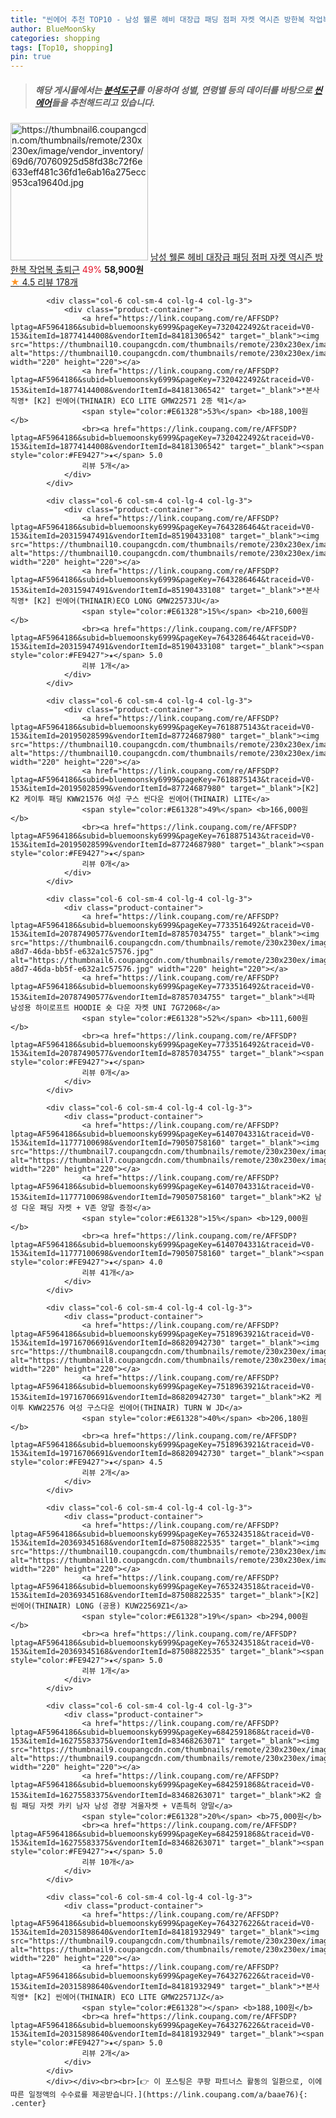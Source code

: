 ```yaml
---
title: "씬에어 추천 TOP10 - 남성 웰론 헤비 대장급 패딩 점퍼 자켓 역시즌 방한복 작업복 출퇴근"
author: BlueMoonSky
categories: shopping
tags: [Top10, shopping]
pin: true
---
```


> ##### 해당 게시물에서는 [**분석도구**](https://itemscout.io/)를 이용하여 **성별**, **연령별** 등의 데이터를 바탕으로 [**씬에어**](https://link.coupang.com/a/baae76)들을 추천해드리고 있습니다.
<div class="container"><div class="row">
            <div class="col-6 col-sm-4 col-lg-4 col-lg-3">
                <div class="product-container">
                    <a href="https://link.coupang.com/re/AFFSDP?lptag=AF5964186&subid=bluemoonsky6999&pageKey=7677781111&traceid=V0-153&itemId=20499223881&vendorItemId=87577492477" target="_blank"><img src="https://thumbnail6.coupangcdn.com/thumbnails/remote/230x230ex/image/vendor_inventory/69d6/70760925d58fd38c72f6e633eff481c36fd1e6ab16a275ecc953ca19640d.jpg" alt="https://thumbnail6.coupangcdn.com/thumbnails/remote/230x230ex/image/vendor_inventory/69d6/70760925d58fd38c72f6e633eff481c36fd1e6ab16a275ecc953ca19640d.jpg" width="220" height="220"></a>
                    <a href="https://link.coupang.com/re/AFFSDP?lptag=AF5964186&subid=bluemoonsky6999&pageKey=7677781111&traceid=V0-153&itemId=20499223881&vendorItemId=87577492477" target="_blank">남성 웰론 헤비 대장급 패딩 점퍼 자켓 역시즌 방한복 작업복 출퇴근</a>
                    <span style="color:#E61328">49%</span> <b>58,900원</b>
                    <br><a href="https://link.coupang.com/re/AFFSDP?lptag=AF5964186&subid=bluemoonsky6999&pageKey=7677781111&traceid=V0-153&itemId=20499223881&vendorItemId=87577492477" target="_blank"><span style="color:#FE9427">★</span> 4.5
                    리뷰 178개</a>
                </div>
            </div>
            
            <div class="col-6 col-sm-4 col-lg-4 col-lg-3">
                <div class="product-container">
                    <a href="https://link.coupang.com/re/AFFSDP?lptag=AF5964186&subid=bluemoonsky6999&pageKey=7320422492&traceid=V0-153&itemId=18774144008&vendorItemId=84181306542" target="_blank"><img src="https://thumbnail10.coupangcdn.com/thumbnails/remote/230x230ex/image/vendor_inventory/68a3/5daaca10614fe978e69058e328a9a978c008334f4778cf64f58150e06190.jpg" alt="https://thumbnail10.coupangcdn.com/thumbnails/remote/230x230ex/image/vendor_inventory/68a3/5daaca10614fe978e69058e328a9a978c008334f4778cf64f58150e06190.jpg" width="220" height="220"></a>
                    <a href="https://link.coupang.com/re/AFFSDP?lptag=AF5964186&subid=bluemoonsky6999&pageKey=7320422492&traceid=V0-153&itemId=18774144008&vendorItemId=84181306542" target="_blank">*본사직영* [K2] 씬에어(THINAIR) ECO LITE GMW22571 2종 택1</a>
                    <span style="color:#E61328">53%</span> <b>188,100원</b>
                    <br><a href="https://link.coupang.com/re/AFFSDP?lptag=AF5964186&subid=bluemoonsky6999&pageKey=7320422492&traceid=V0-153&itemId=18774144008&vendorItemId=84181306542" target="_blank"><span style="color:#FE9427">★</span> 5.0
                    리뷰 5개</a>
                </div>
            </div>
            
            <div class="col-6 col-sm-4 col-lg-4 col-lg-3">
                <div class="product-container">
                    <a href="https://link.coupang.com/re/AFFSDP?lptag=AF5964186&subid=bluemoonsky6999&pageKey=7643286464&traceid=V0-153&itemId=20315947491&vendorItemId=85190433108" target="_blank"><img src="https://thumbnail10.coupangcdn.com/thumbnails/remote/230x230ex/image/vendor_inventory/68f7/1c390c75c8fe91a6703fbdd21561eefc0883654c261d83e7d0628c5e70ef.jpg" alt="https://thumbnail10.coupangcdn.com/thumbnails/remote/230x230ex/image/vendor_inventory/68f7/1c390c75c8fe91a6703fbdd21561eefc0883654c261d83e7d0628c5e70ef.jpg" width="220" height="220"></a>
                    <a href="https://link.coupang.com/re/AFFSDP?lptag=AF5964186&subid=bluemoonsky6999&pageKey=7643286464&traceid=V0-153&itemId=20315947491&vendorItemId=85190433108" target="_blank">*본사직영* [K2] 씬에어(THINAIR)ECO LONG GMW22573JU</a>
                    <span style="color:#E61328">15%</span> <b>210,600원</b>
                    <br><a href="https://link.coupang.com/re/AFFSDP?lptag=AF5964186&subid=bluemoonsky6999&pageKey=7643286464&traceid=V0-153&itemId=20315947491&vendorItemId=85190433108" target="_blank"><span style="color:#FE9427">★</span> 5.0
                    리뷰 1개</a>
                </div>
            </div>
            
            <div class="col-6 col-sm-4 col-lg-4 col-lg-3">
                <div class="product-container">
                    <a href="https://link.coupang.com/re/AFFSDP?lptag=AF5964186&subid=bluemoonsky6999&pageKey=7618875143&traceid=V0-153&itemId=20195028599&vendorItemId=87724687980" target="_blank"><img src="https://thumbnail10.coupangcdn.com/thumbnails/remote/230x230ex/image/vendor_inventory/38f5/a77c5abcbea0fa6ec23ed15bdc6bcee4f3e8778fbce4300126dcfa6a60da.JPG" alt="https://thumbnail10.coupangcdn.com/thumbnails/remote/230x230ex/image/vendor_inventory/38f5/a77c5abcbea0fa6ec23ed15bdc6bcee4f3e8778fbce4300126dcfa6a60da.JPG" width="220" height="220"></a>
                    <a href="https://link.coupang.com/re/AFFSDP?lptag=AF5964186&subid=bluemoonsky6999&pageKey=7618875143&traceid=V0-153&itemId=20195028599&vendorItemId=87724687980" target="_blank">[K2] K2 케이투 패딩 KWW21576 여성 구스 씬다운 씬에어(THINAIR) LITE</a>
                    <span style="color:#E61328">49%</span> <b>166,000원</b>
                    <br><a href="https://link.coupang.com/re/AFFSDP?lptag=AF5964186&subid=bluemoonsky6999&pageKey=7618875143&traceid=V0-153&itemId=20195028599&vendorItemId=87724687980" target="_blank"><span style="color:#FE9427">★</span> 
                    리뷰 0개</a>
                </div>
            </div>
            
            <div class="col-6 col-sm-4 col-lg-4 col-lg-3">
                <div class="product-container">
                    <a href="https://link.coupang.com/re/AFFSDP?lptag=AF5964186&subid=bluemoonsky6999&pageKey=7733516492&traceid=V0-153&itemId=20787490577&vendorItemId=87857034755" target="_blank"><img src="https://thumbnail6.coupangcdn.com/thumbnails/remote/230x230ex/image/retail/images/2023/11/22/18/0/817e747b-a8d7-46da-bb5f-e632a1c57576.jpg" alt="https://thumbnail6.coupangcdn.com/thumbnails/remote/230x230ex/image/retail/images/2023/11/22/18/0/817e747b-a8d7-46da-bb5f-e632a1c57576.jpg" width="220" height="220"></a>
                    <a href="https://link.coupang.com/re/AFFSDP?lptag=AF5964186&subid=bluemoonsky6999&pageKey=7733516492&traceid=V0-153&itemId=20787490577&vendorItemId=87857034755" target="_blank">네파 남성용 하이로프트 HOODIE 숏 다운 자켓 UNI 7G72068</a>
                    <span style="color:#E61328">52%</span> <b>111,600원</b>
                    <br><a href="https://link.coupang.com/re/AFFSDP?lptag=AF5964186&subid=bluemoonsky6999&pageKey=7733516492&traceid=V0-153&itemId=20787490577&vendorItemId=87857034755" target="_blank"><span style="color:#FE9427">★</span> 
                    리뷰 0개</a>
                </div>
            </div>
            
            <div class="col-6 col-sm-4 col-lg-4 col-lg-3">
                <div class="product-container">
                    <a href="https://link.coupang.com/re/AFFSDP?lptag=AF5964186&subid=bluemoonsky6999&pageKey=6140704331&traceid=V0-153&itemId=11777100698&vendorItemId=79050758160" target="_blank"><img src="https://thumbnail7.coupangcdn.com/thumbnails/remote/230x230ex/image/vendor_inventory/8846/5188e935fb885fe8beba00a1216a4a1d668db30bd218dbb0f7349939b5b6.jpg" alt="https://thumbnail7.coupangcdn.com/thumbnails/remote/230x230ex/image/vendor_inventory/8846/5188e935fb885fe8beba00a1216a4a1d668db30bd218dbb0f7349939b5b6.jpg" width="220" height="220"></a>
                    <a href="https://link.coupang.com/re/AFFSDP?lptag=AF5964186&subid=bluemoonsky6999&pageKey=6140704331&traceid=V0-153&itemId=11777100698&vendorItemId=79050758160" target="_blank">K2 남성 다운 패딩 자켓 + V존 양말 증정</a>
                    <span style="color:#E61328">15%</span> <b>129,000원</b>
                    <br><a href="https://link.coupang.com/re/AFFSDP?lptag=AF5964186&subid=bluemoonsky6999&pageKey=6140704331&traceid=V0-153&itemId=11777100698&vendorItemId=79050758160" target="_blank"><span style="color:#FE9427">★</span> 4.0
                    리뷰 41개</a>
                </div>
            </div>
            
            <div class="col-6 col-sm-4 col-lg-4 col-lg-3">
                <div class="product-container">
                    <a href="https://link.coupang.com/re/AFFSDP?lptag=AF5964186&subid=bluemoonsky6999&pageKey=7518963921&traceid=V0-153&itemId=19716706691&vendorItemId=86820942730" target="_blank"><img src="https://thumbnail8.coupangcdn.com/thumbnails/remote/230x230ex/image/vendor_inventory/0bf7/9f5204561d091032798c3cbba88619d9910859e5a03a26613e03d4c6ed31.JPG" alt="https://thumbnail8.coupangcdn.com/thumbnails/remote/230x230ex/image/vendor_inventory/0bf7/9f5204561d091032798c3cbba88619d9910859e5a03a26613e03d4c6ed31.JPG" width="220" height="220"></a>
                    <a href="https://link.coupang.com/re/AFFSDP?lptag=AF5964186&subid=bluemoonsky6999&pageKey=7518963921&traceid=V0-153&itemId=19716706691&vendorItemId=86820942730" target="_blank">K2 케이투 KWW22576 여성 구스다운 씬에어(THINAIR) TURN W JD</a>
                    <span style="color:#E61328">40%</span> <b>206,180원</b>
                    <br><a href="https://link.coupang.com/re/AFFSDP?lptag=AF5964186&subid=bluemoonsky6999&pageKey=7518963921&traceid=V0-153&itemId=19716706691&vendorItemId=86820942730" target="_blank"><span style="color:#FE9427">★</span> 4.5
                    리뷰 2개</a>
                </div>
            </div>
            
            <div class="col-6 col-sm-4 col-lg-4 col-lg-3">
                <div class="product-container">
                    <a href="https://link.coupang.com/re/AFFSDP?lptag=AF5964186&subid=bluemoonsky6999&pageKey=7653243518&traceid=V0-153&itemId=20369345168&vendorItemId=87508822535" target="_blank"><img src="https://thumbnail10.coupangcdn.com/thumbnails/remote/230x230ex/image/vendor_inventory/e137/a4c81251830098ea9b5651ccc191195ff902ca9ac6a204e15e2be500e996.jpg" alt="https://thumbnail10.coupangcdn.com/thumbnails/remote/230x230ex/image/vendor_inventory/e137/a4c81251830098ea9b5651ccc191195ff902ca9ac6a204e15e2be500e996.jpg" width="220" height="220"></a>
                    <a href="https://link.coupang.com/re/AFFSDP?lptag=AF5964186&subid=bluemoonsky6999&pageKey=7653243518&traceid=V0-153&itemId=20369345168&vendorItemId=87508822535" target="_blank">[K2] 씬에어(THINAIR) LONG (공용) KUW22569Z1</a>
                    <span style="color:#E61328">19%</span> <b>294,000원</b>
                    <br><a href="https://link.coupang.com/re/AFFSDP?lptag=AF5964186&subid=bluemoonsky6999&pageKey=7653243518&traceid=V0-153&itemId=20369345168&vendorItemId=87508822535" target="_blank"><span style="color:#FE9427">★</span> 5.0
                    리뷰 1개</a>
                </div>
            </div>
            
            <div class="col-6 col-sm-4 col-lg-4 col-lg-3">
                <div class="product-container">
                    <a href="https://link.coupang.com/re/AFFSDP?lptag=AF5964186&subid=bluemoonsky6999&pageKey=6842591868&traceid=V0-153&itemId=16275583375&vendorItemId=83468263071" target="_blank"><img src="https://thumbnail9.coupangcdn.com/thumbnails/remote/230x230ex/image/vendor_inventory/7df9/692e5456e7acd88cff5c401984be59844c5638557059729875d55b6dcce2.jpg" alt="https://thumbnail9.coupangcdn.com/thumbnails/remote/230x230ex/image/vendor_inventory/7df9/692e5456e7acd88cff5c401984be59844c5638557059729875d55b6dcce2.jpg" width="220" height="220"></a>
                    <a href="https://link.coupang.com/re/AFFSDP?lptag=AF5964186&subid=bluemoonsky6999&pageKey=6842591868&traceid=V0-153&itemId=16275583375&vendorItemId=83468263071" target="_blank">K2 슬림 패딩 자켓 카키 남자 남성 경량 겨울자켓 + V존특허 양말</a>
                    <span style="color:#E61328">20%</span> <b>75,000원</b>
                    <br><a href="https://link.coupang.com/re/AFFSDP?lptag=AF5964186&subid=bluemoonsky6999&pageKey=6842591868&traceid=V0-153&itemId=16275583375&vendorItemId=83468263071" target="_blank"><span style="color:#FE9427">★</span> 5.0
                    리뷰 10개</a>
                </div>
            </div>
            
            <div class="col-6 col-sm-4 col-lg-4 col-lg-3">
                <div class="product-container">
                    <a href="https://link.coupang.com/re/AFFSDP?lptag=AF5964186&subid=bluemoonsky6999&pageKey=7643276226&traceid=V0-153&itemId=20315898640&vendorItemId=84181932949" target="_blank"><img src="https://thumbnail9.coupangcdn.com/thumbnails/remote/230x230ex/image/vendor_inventory/049e/a95618fdab627997333f3cb26837f447138f486f97a08b18df2de112aabc.jpg" alt="https://thumbnail9.coupangcdn.com/thumbnails/remote/230x230ex/image/vendor_inventory/049e/a95618fdab627997333f3cb26837f447138f486f97a08b18df2de112aabc.jpg" width="220" height="220"></a>
                    <a href="https://link.coupang.com/re/AFFSDP?lptag=AF5964186&subid=bluemoonsky6999&pageKey=7643276226&traceid=V0-153&itemId=20315898640&vendorItemId=84181932949" target="_blank">*본사직영* [K2] 씬에어(THINAIR) ECO LITE GMW22571JZ</a>
                    <span style="color:#E61328"></span> <b>188,100원</b>
                    <br><a href="https://link.coupang.com/re/AFFSDP?lptag=AF5964186&subid=bluemoonsky6999&pageKey=7643276226&traceid=V0-153&itemId=20315898640&vendorItemId=84181932949" target="_blank"><span style="color:#FE9427">★</span> 5.0
                    리뷰 2개</a>
                </div>
            </div>
            </div></div><br><br>[👉 이 포스팅은 쿠팡 파트너스 활동의 일환으로, 이에 따른 일정액의 수수료를 제공받습니다.](https://link.coupang.com/a/baae76){: .center}